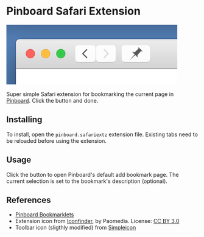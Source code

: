 # Pinboard Safari Extension

![Screenshot Pinboard Safari extension](screenshot.png)

Super simple Safari extension for bookmarking the current page in [Pinboard](https://pinboard.in). Click the button and done.

## Installing

To install, open the `pinboard.safariextz` extension file. Existing tabs need to be reloaded before using the extension.

## Usage

Click the button to open Pinboard's default add bookmark page. The current selection is set to the bookmark's description (optional).

## References

* [Pinboard Bookmarklets](https://pinboard.in/howto/)
* Extension icon from [Iconfinder](https://www.iconfinder.com), by Paomedia. License: [CC BY 3.0](http://creativecommons.org/licenses/by/3.0/)
* Toolbar icon (sligthly modified) from [Simpleicon](http://simpleicon.com/license-agreement/)
